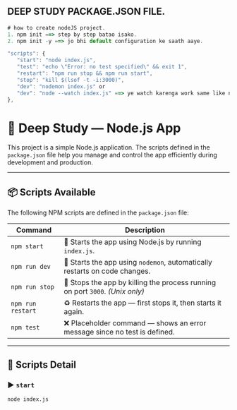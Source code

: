 ## DEEP STUDY PACKAGE.JSON FILE.
```javascript
# how to create nodeJS project.
1. npm init ==> step by step batao isako.
2. npm init -y ==> jo bhi default configuration ke saath aaye.

"scripts": {
   "start": "node index.js",
   "test": "echo \"Error: no test specified\" && exit 1",
   "restart": "npm run stop && npm run start",
   "stop": "kill $(lsof -t -i:3000)",
   "dev": "nodemon index.js" or
   "dev": "node --watch index.js" ==> ye watch karenga work same like nodemon.
},
```
  
# 🚀 Deep Study — Node.js App
This project is a simple Node.js application. The scripts defined in the `package.json` file help you manage and control the app efficiently during development and production.

---

## 📦 Scripts Available

The following NPM scripts are defined in the `package.json` file:

| Command          | Description                                                                 |
|------------------|-----------------------------------------------------------------------------|
| `npm start`       | 🔹 Starts the app using Node.js by running `index.js`.                       |
| `npm run dev`     | 🔄 Starts the app using `nodemon`, automatically restarts on code changes. |
| `npm run stop`    | 🛑 Stops the app by killing the process running on port `3000`. *(Unix only)* |
| `npm run restart` | ♻️ Restarts the app — first stops it, then starts it again.                 |
| `npm test`        | ❌ Placeholder command — shows an error message since no test is defined.  |

---

## 📝 Scripts Detail

### ▶️ `start`
```bash
node index.js
